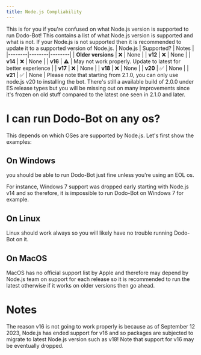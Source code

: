 ```yaml
---
title: Node.js Compliability
---
```


This is for you if you're confused on what Node.js version is supported to run Dodo-Bot! This contains a list of what Node.js version is supported and what is not. If your Node.js is not supported then it is recommended to update it to a supported version of Node.js.
| Node.js | Supported? | Notes |
|--------|--------|--------|
| **Older versions** | ❌ | None |
| **v12** | ❌ | None |
| **v14** | ❌ | None |
| **v16** | ⚠  | May not work properly. Update to latest for better experience |
| **v17** | ❌ | None |
| **v18** | ❌ | None | 
| **v20** | ✅ | None |
| **v21** | ✅ | None |
Please note that starting from 2.1.0, you can only use node.js v20 to installing the bot. There's still a available build of 2.0.0 under ES release types but you will be missing out on many improvements since it's frozen on old stuff compared to the latest one seen in 2.1.0 and later.

# I can run Dodo-Bot on any os?
This depends on which OSes are supported by Node.js. Let's first show the examples: 

## On Windows 

you should be able to run Dodo-Bot just fine unless you're using an EOL os.

For instance, Windows 7 support was dropped early starting with Node.js v14 and so therefore, it is impossible to run Dodo-Bot on Windows 7 for example.
## On Linux
Linux should work always so you will likely have no trouble running Dodo-Bot on it. 

## On MacOS
MacOS has no official support list by Apple and therefore may depend by Node.js team on support for each release so it is recommended to run the latest otherwise if it works on older versions then go ahead.

# Notes
The reason v16 is not going to work properly is because as of September 12 2023, Node.js has ended support for v16 and so packages are subjected to migrate to latest Node.js version such as v18! Note that support for v16 may be eventually dropped.
